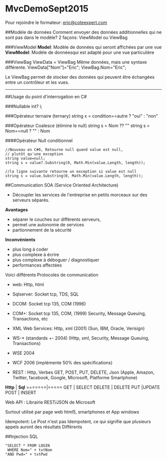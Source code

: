 # MvcDemoSept2015
Pour rejoindre le formateur: eric@coteexpert.com

##Modèle de données
Comment envoyer des données additionnelles qui ne sont pas dans le modèle? 2 façons: ViewModel ou ViewBag

###ViewModel
**Model**:  Modèle de données qui seront affichées par une vue
**ViewModel**: Modèle de donnéesqui est adapté pour une vue particulière 

###ViewBag
ViewData = ViewBag
Même données, mais une syntaxe différente.
     ViewData["Nom"]="Eric";
     ViewBag.Nom="Eric";

Le ViewBag permet de stocker des données qui peuvent être échangées entre un contrôleur et les vues. 

-------

##Usage du point d'interrogation en C#

###Nullable
    int? i;

###Opérateur ternaire (ternary)
    string x = condition==autre ? "oui" : "non"

###Opérateur Coalesce (élimine le null)
     string s = Nom ?? ""
     string s = Nom==null ? "" : Nom



####Opérateur Null conditionnel

    //Nouveau en C#6, Retourne null quand value est null, 
    // plutôt qu'une exception
    string value=null;
    string s = value?.Substring(0, Math.Min(value.Length, length));

    //la ligne suivante retourne un exception si value est null
    string s = value.Substring(0, Math.Min(value.Length, length));


##Communication SOA  (Service Oriented Architecture)
-  Découpler les services de l'entreprise en petits morceaux sur des serveurs séparés.  

**Avantages**
- séparer le couches sur différents serveurs, 
- permet une autonomie de services
- partionnement de la sécurité

**Inconvénients**
- plus long à coder
- plus complexe à écrire
- plus complexe à déboguer / diagnostiquer
- performances affectées
 
Voici différents Protocoles de communication
- web: Http, html
- Sqlserver: Socket tcp, TDS, SQL
- DCOM: Socket tcp 135,  COM  (1996)
- COM+: Socket tcp 135,  COM, (1999) Security, Message Queuing, Transactions, etc
  
- XML Web Services: Http, xml  (2001) (Sun, IBM, Oracle, Verisign)
- WS-*  (standards +- 2004) (Http, xml, Security, Message Queuing, Transactions)
- WSE  2004
- WCF  2006 (implémente 50% des spécifications)
  
- REST : Http, Verbes GET, POST, PUT, DELETE, Json 
          (Apple, Amazon, Twitter, facebook, Google, Microsoft,
           Platforme Smartphone)

**Http**   | **Sql**
=======|=====
GET    | SELECT
DELETE |  DELETE
PUT    |UPDATE
POST   | INSERT

Web API : Librairie REST/JSON de Microsoft 

Surtout utilisé par page web html5, smartphones et  App windows

Idempotent:  Le Post n'est pas Idempotent, ce qui signifie 
             que plusieurs appels auront des résultats Différents



##Injection SQL


    "SELECT * FROM LOGIN
     WHERE Nom=" + txtNom 
    "AND Pwd=" + txtPwd





